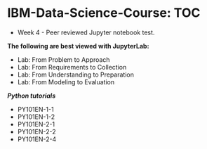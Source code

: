 # IBM-Data-Science-Course: TOC

* Week 4 - Peer reviewed Jupyter notebook test.


**The following are best viewed with JupyterLab:**

* Lab: From Problem to Approach
* Lab: From Requirements to Collection
* Lab: From Understanding to Preparation
* Lab: From Modeling to Evaluation

***Python tutorials***

* PY101EN-1-1
* PY101EN-1-2
* PY101EN-2-1
* PY101EN-2-2
* PY101EN-2-4
